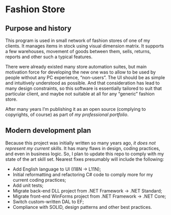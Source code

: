 # Fashion Store

## Purpose and history

This program is used in small network of fashion stores of one of my
clients. It manages items in stock using visual dimension matrix. It
supports a few warehouses, movement of goods between them, sells,
returns, reports and other such a typical features.

There were already existed many store automation suites, but main
motivation force for developing the new one was to allow to be used by
people without any PC experience, “non-users”. The UI should be as
simple and intuitively understood as possible. And that consideration
has lead to many design constraints, so this software is essentially
tailored to suit that particular client, and maybe not suitable at all
for any “generic” fashion store.

After many years I’m publishing it as an open source (complying to
copyrights, of course) as part of *my professional portfolio*.

## Modern development plan

Because this project was initially written so many years ago, *it does
not represent my _current_ skills*. It has many flaws in design, coding
practices, and even in business logic. So, I plan to update this repo
to comply with my state of the art skill set. Nearest fixes presumably
will include the following:

* Add English language to UI (I18N → L11N);
* Initial reformatting and refactoring C# code to comply more for my
  current coding practices;
* Add unit tests;
* Migrate back-end DLL project from .NET Framework → .NET Standard;
* Migrate front-end WinForms project from .NET Framework → .NET Core;
* Switch custom-written DAL to EF;
* Compliance with SOLID, design patterns and other best practices.